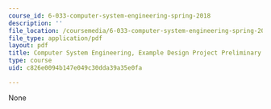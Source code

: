 ```yaml
---
course_id: 6-033-computer-system-engineering-spring-2018
description: ''
file_location: /coursemedia/6-033-computer-system-engineering-spring-2018/c826e0094b147e049c30dda39a35e0fa_MIT6_033S18massrttc_dppr.pdf
file_type: application/pdf
layout: pdf
title: Computer System Engineering, Example Design Project Preliminary Report MASSRTTC
type: course
uid: c826e0094b147e049c30dda39a35e0fa

---
```

None